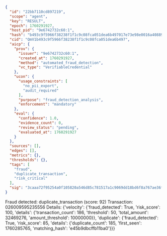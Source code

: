 ```json
{
  "id": "22bb7110cd897219",
  "scope": "agent",
  "key": "RESULT",
  "epoch": 1760291927,
  "host_pid": "9e6742732c60:1",
  "hash": "b493c9f5966f38238f1f1c9c08fca051dea6b497017e73e98e0016a408894af8",
  "cid": "QmV1b493c9f5966f38238f1f1c9c08fca051dea6b497",
  "aicp": {
    "prov": {
      "issuer": "9e6742732c60:1",
      "created_at": 1760291927,
      "method": "automated_fraud_detection",
      "vc_type": "VerifiableCredential"
    },
    "ucon": {
      "usage_constraints": [
        "no_pii_export",
        "audit_required"
      ],
      "purpose": "fraud_detection_analysis",
      "enforcement": "mandatory"
    },
    "eval": {
      "confidence": 1.0,
      "evidence_count": 0,
      "review_status": "pending",
      "evaluated_at": 1760291927
    }
  },
  "sources": [],
  "edges": [],
  "metrics": {},
  "thresholds": {},
  "tags": [
    "fraud",
    "duplicate_transaction",
    "risk_critical"
  ],
  "sig": "3caaa72f95254a0f105820a546d85c781517a1c9069dd18bd6f8a767ae36f279"
}
```

Fraud detected: duplicate_transaction (score: 92)
Transaction: 026009595235556
Details: {'velocity': {'fraud_detected': True, 'risk_score': 100, 'details': {'transaction_count': 186, 'threshold': 50, 'total_amount': 32469276, 'amount_threshold': 10000000}}, 'duplicate': {'fraud_detected': True, 'risk_score': 85, 'details': {'duplicate_count': 185, 'first_seen': 1760285765, 'matching_hash': 'e45b9dbcffb11ba0'}}}
